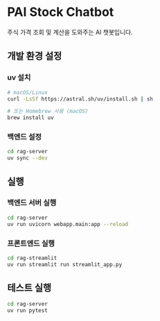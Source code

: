 # PAI Stock Chatbot

주식 가격 조회 및 계산을 도와주는 AI 챗봇입니다.

## 개발 환경 설정

### uv 설치
```bash
# macOS/Linux
curl -LsSf https://astral.sh/uv/install.sh | sh

# 또는 Homebrew 사용 (macOS)
brew install uv
```

### 백엔드 설정
```bash
cd rag-server
uv sync --dev
```

## 실행

### 백엔드 서버 실행
```bash
cd rag-server
uv run uvicorn webapp.main:app --reload
```

### 프론트엔드 실행
```bash
cd rag-streamlit
uv run streamlit run streamlit_app.py
```

## 테스트 실행
```bash
cd rag-server
uv run pytest
```
